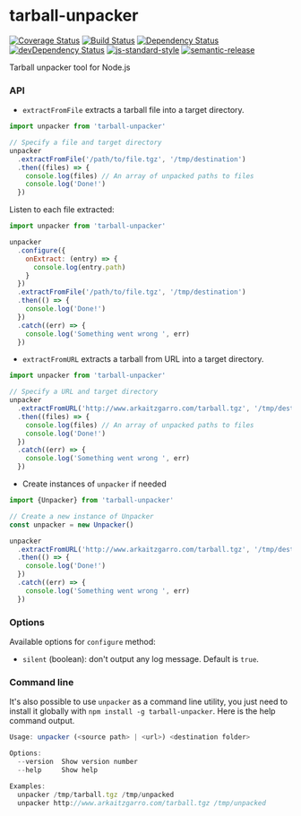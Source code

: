 # tarball-unpacker

[![Coverage Status](https://coveralls.io/repos/arkaitzgarro/tarball-unpacker/badge.svg?branch=master&service=github)](https://coveralls.io/github/arkaitzgarro/tarball-unpacker?branch=master)
[![Build Status](https://travis-ci.org/arkaitzgarro/tarball-unpacker.svg?branch=master)](https://travis-ci.org/arkaitzgarro/tarball-unpacker)
[![Dependency Status](https://david-dm.org/arkaitzgarro/tarball-unpacker.svg)](https://david-dm.org/arkaitzgarro/tarball-unpacker)
[![devDependency Status](https://david-dm.org/arkaitzgarro/tarball-unpacker/dev-status.svg)](https://david-dm.org/arkaitzgarro/tarball-unpacker#info=devDependencies)
[![js-standard-style](https://img.shields.io/badge/code%20style-standard-brightgreen.svg)](http://standardjs.com/)
[![semantic-release](https://img.shields.io/badge/%20%20%F0%9F%93%A6%F0%9F%9A%80-semantic--release-e10079.svg)](https://github.com/semantic-release/semantic-release)

Tarball unpacker tool for Node.js

### API

* `extractFromFile` extracts a tarball file into a target directory.

```javascript
import unpacker from 'tarball-unpacker'

// Specify a file and target directory
unpacker
  .extractFromFile('/path/to/file.tgz', '/tmp/destination')
  .then((files) => {
    console.log(files) // An array of unpacked paths to files
    console.log('Done!')
  })
```

Listen to each file extracted:

```javascript
import unpacker from 'tarball-unpacker'

unpacker
  .configure({
    onExtract: (entry) => {
      console.log(entry.path)
    }
  })
  .extractFromFile('/path/to/file.tgz', '/tmp/destination')
  .then(() => {
    console.log('Done!')
  })
  .catch((err) => {
    console.log('Something went wrong ', err)
  })
```

* `extractFromURL` extracts a tarball from URL into a target directory.

```javascript
import unpacker from 'tarball-unpacker'

// Specify a URL and target directory
unpacker
  .extractFromURL('http://www.arkaitzgarro.com/tarball.tgz', '/tmp/destination')
  .then((files) => {
    console.log(files) // An array of unpacked paths to files
    console.log('Done!')
  })
  .catch((err) => {
    console.log('Something went wrong ', err)
  })
```

* Create instances of `unpacker` if needed

```javascript
import {Unpacker} from 'tarball-unpacker'

// Create a new instance of Unpacker
const unpacker = new Unpacker()

unpacker
  .extractFromURL('http://www.arkaitzgarro.com/tarball.tgz', '/tmp/destination')
  .then(() => {
    console.log('Done!')
  })
  .catch((err) => {
    console.log('Something went wrong ', err)
  })
```

### Options

Available options for `configure` method:

* `silent` (boolean): don't output any log message. Default is `true`.

### Command line

It's also possible to use `unpacker` as a command line utility, you just need to
install it globally with `npm install -g tarball-unpacker`. Here is the help command
output.

```javascript
Usage: unpacker (<source path> | <url>) <destination folder>

Options:
  --version  Show version number                                       [boolean]
  --help     Show help                                                 [boolean]

Examples:
  unpacker /tmp/tarball.tgz /tmp/unpacked
  unpacker http://www.arkaitzgarro.com/tarball.tgz /tmp/unpacked
```
